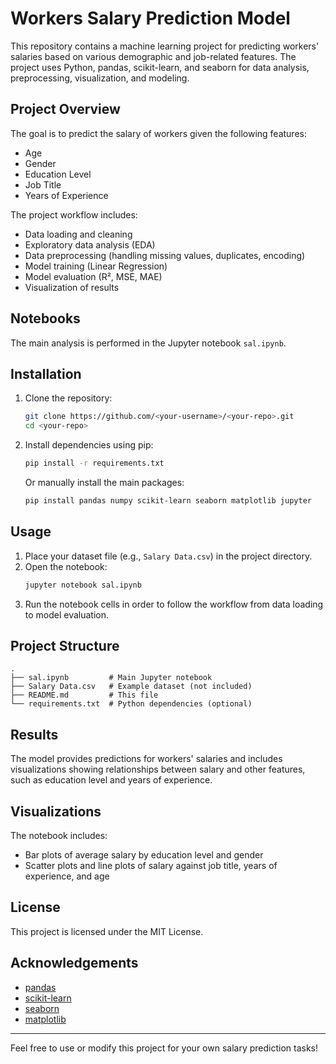 
# Workers Salary Prediction Model

This repository contains a machine learning project for predicting workers' salaries based on various demographic and job-related features. The project uses Python, pandas, scikit-learn, and seaborn for data analysis, preprocessing, visualization, and modeling.

## Project Overview

The goal is to predict the salary of workers given the following features:
- Age
- Gender
- Education Level
- Job Title
- Years of Experience

The project workflow includes:
- Data loading and cleaning
- Exploratory data analysis (EDA)
- Data preprocessing (handling missing values, duplicates, encoding)
- Model training (Linear Regression)
- Model evaluation (R², MSE, MAE)
- Visualization of results

## Notebooks

The main analysis is performed in the Jupyter notebook `sal.ipynb`.

## Installation

1. Clone the repository:
    ```bash
    git clone https://github.com/<your-username>/<your-repo>.git
    cd <your-repo>
    ```
2. Install dependencies using pip:
    ```bash
    pip install -r requirements.txt
    ```
    Or manually install the main packages:
    ```bash
    pip install pandas numpy scikit-learn seaborn matplotlib jupyter
    ```

## Usage

1. Place your dataset file (e.g., `Salary Data.csv`) in the project directory.
2. Open the notebook:
    ```bash
    jupyter notebook sal.ipynb
    ```
3. Run the notebook cells in order to follow the workflow from data loading to model evaluation.

## Project Structure

```
.
├── sal.ipynb         # Main Jupyter notebook
├── Salary Data.csv   # Example dataset (not included)
├── README.md         # This file
└── requirements.txt  # Python dependencies (optional)
```

## Results

The model provides predictions for workers' salaries and includes visualizations showing relationships between salary and other features, such as education level and years of experience.

## Visualizations

The notebook includes:
- Bar plots of average salary by education level and gender
- Scatter plots and line plots of salary against job title, years of experience, and age

## License

This project is licensed under the MIT License.

## Acknowledgements

- [pandas](https://pandas.pydata.org/)
- [scikit-learn](https://scikit-learn.org/)
- [seaborn](https://seaborn.pydata.org/)
- [matplotlib](https://matplotlib.org/)

---

Feel free to use or modify this project for your own salary prediction tasks!
````# salary-prediction-webapp
